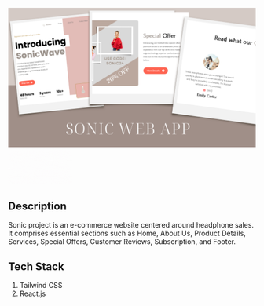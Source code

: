 ![](demo.png)
<a href="https://amy9788.github.io/Sonic/"> 
  <img
    src="https://github.com/Amy9788/Sonic/blob/main/demo-button.gif"
    width="130"
  />
</a>
## Description
  Sonic project is an e-commerce website centered around headphone sales. It comprises essential sections such as Home, About Us, Product Details, Services, Special Offers, Customer Reviews, Subscription, and Footer.

## Tech Stack
  1. Tailwind CSS
  2. React.js


